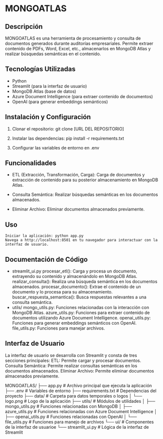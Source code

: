 # MONGOATLAS

## Descripción
MONGOATLAS es una herramienta de procesamiento y consulta de documentos generados durante auditorías empresariales. Permite extraer contenido de PDFs, Word, Excel, etc., almacenarlos en MongoDB Atlas y realizar búsquedas semánticas en el contenido.

## Tecnologías Utilizadas
- Python
- Streamlit (para la interfaz de usuario)
- MongoDB Atlas (base de datos)
- Azure Document Intelligence (para extraer contenido de documentos)
- OpenAI (para generar embeddings semánticos)

## Instalación y Configuración
1. Clonar el repositorio:
   git clone [URL DEL REPOSITORIO]

2. Instalar las dependencias:
    pip install -r requirements.txt

3. Configurar las variables de entorno en .env

## Funcionalidades
- ETL (Extracción, Transformación, Carga): Carga de documentos y extracción de contenido para su posterior almacenamiento en MongoDB Atlas.

- Consulta Semántica: Realizar búsquedas semánticas en los documentos almacenados.

- Eliminar Archivo: Eliminar documentos almacenados previamente.

## Uso
    Iniciar la aplicación: python app.py
    Navega a http://localhost:8501 en tu navegador para interactuar con la interfaz de usuario.

## Documentación de Código
- streamlit_ui.py
    procesar_etl(): Carga y procesa un documento, extrayendo su contenido y almacenándolo en MongoDB Atlas.
    realizar_consulta(): Realiza una búsqueda semántica en los documentos almacenados.
    procesar_documento(): Extrae el contenido de un documento y lo procesa para su almacenamiento.
    buscar_respuesta_semantica(): Busca respuestas relevantes a una consulta semántica.
- utils/
    mongo_utils.py: Funciones relacionadas con la interacción con MongoDB Atlas.
    azure_utils.py: Funciones para extraer contenido de documentos utilizando Azure Document Intelligence.
    openai_utils.py: Funciones para generar embeddings semánticos con OpenAI.
    file_utils.py: Funciones para manejar archivos.

## Interfaz de Usuario
La interfaz de usuario se desarrolla con Streamlit y consta de tres secciones principales:
    ETL: Permite cargar y procesar documentos.
    Consulta Semántica: Permite realizar consultas semánticas en los documentos almacenados.
    Eliminar Archivo: Permite eliminar documentos almacenados previamente.



MONGOATLAS/
├── app.py                  # Archivo principal que ejecuta la aplicación
├── .env                    # Variables de entorno
├── requirements.txt        # Dependencias del proyecto
├── data/                   # Carpeta para datos temporales o logos
│   └── logo.png            # Logo de la aplicación
├── utils/                  # Módulos de utilidades
│   ├── mongo_utils.py      # Funciones relacionadas con MongoDB
│   ├── azure_utils.py      # Funciones relacionadas con Azure Document Intelligence
│   ├── openai_utils.py     # Funciones relacionadas con OpenAI
│   └── file_utils.py       # Funciones para manejo de archivos
└── ui/                     # Componentes de la interfaz de usuarioe
    └── streamlit_ui.py     # Lógica de la interfaz de Streamlit
 
